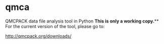 # qmca
QMCPACK data file analysis tool in Python
********This is only a working copy.**********
For the current version of the tool, please go to:

http://qmcpack.org/downloads/
